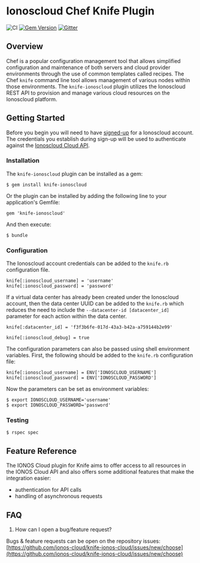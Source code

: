 # Ionoscloud Chef Knife Plugin

![CI](https://github.com/ionos-cloud/knife-ionos-cloud/workflows/CI/badge.svg)
[![Gem Version](https://badge.fury.io/rb/knife-ionoscloud.svg)](https://badge.fury.io/rb/knife-ionoscloud)
[![Gitter](https://badges.gitter.im/ionos-cloud/sdk-general.png)](https://gitter.im/ionos-cloud/sdk-general)

## Overview

Chef is a popular configuration management tool that allows simplified configuration and maintenance of both servers and cloud provider environments through the use of common templates called recipes. The Chef `knife` command line tool allows management of various nodes within those environments. The `knife-ionoscloud` plugin utilizes the Ionoscloud REST API to provision and manage various cloud resources on the Ionoscloud platform.

## Getting Started

Before you begin you will need to have [signed-up](https://www.ionos.com/enterprise-cloud/signup) for a Ionoscloud account. The credentials you establish during sign-up will be used to authenticate against the [Ionoscloud Cloud API](https://devops.ionos.com/api/).

### Installation

The `knife-ionoscloud` plugin can be installed as a gem:

    $ gem install knife-ionoscloud

Or the plugin can be installed by adding the following line to your application's Gemfile:

    gem 'knife-ionoscloud'

And then execute:

    $ bundle

### Configuration

The Ionoscloud account credentials can be added to the `knife.rb` configuration file.

    knife[:ionoscloud_username] = 'username'
    knife[:ionoscloud_password] = 'password'

If a virtual data center has already been created under the Ionoscloud account, then the data center UUID can be added to the `knife.rb` which reduces the need to include the `--datacenter-id [datacenter_id]` parameter for each action within the data center.

    knife[:datacenter_id] = 'f3f3b6fe-017d-43a3-b42a-a759144b2e99'

    knife[:ionoscloud_debug] = true

The configuration parameters can also be passed using shell environment variables. First, the following should be added to the `knife.rb` configuration file:

    knife[:ionoscloud_username] = ENV['IONOSCLOUD_USERNAME']
    knife[:ionoscloud_password] = ENV['IONOSCLOUD_PASSWORD']

Now the parameters can be set as environment variables:

    $ export IONOSCLOUD_USERNAME='username'
    $ export IONOSCLOUD_PASSWORD='password'

### Testing

    $ rspec spec

## Feature Reference

The IONOS Cloud plugin for Knife aims to offer access to all resources in the IONOS Cloud API and also offers some additional features that make the integration easier:

* authentication for API calls
* handling of asynchronous requests 

## FAQ

1. How can I open a bug/feature request?

Bugs & feature requests can be open on the repository issues: [https://github.com/ionos-cloud/knife-ionos-cloud/issues/new/choose](https://github.com/ionos-cloud/knife-ionos-cloud/issues/new/choose)

